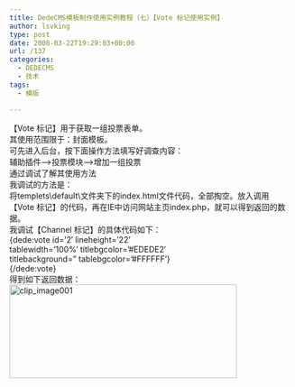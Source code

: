 ```yaml
---
title: DedeCMS模板制作使用实例教程（七）【Vote 标记使用实例】
author: lsvking
type: post
date: 2008-03-22T19:29:03+00:00
url: /137
categories:
  - DEDECMS
  - 技术
tags:
  - 模版

---
```

【Vote 标记】用于获取一组投票表单。   
其使用范围限于：封面模板。   
可先进入后台，按下面操作方法填写好调查内容：   
辅助插件&#8211;>投票模块&#8211;>增加一组投票   
通过调试了解其使用方法   
我调试的方法是：   
将templets\default\文件夹下的index.html文件代码，全部掏空。放入调用【Vote 标记】的代码，再在IE中访问网站主页index.php，就可以得到返回的数据。   
我调试【Channel 标记】的具体代码如下：   
{dede:vote id=&#8217;2&#8242; lineheight=&#8217;22&#8217;   
tablewidth=&#8217;100%&#8217; titlebgcolor=&#8217;#EDEDE2&#8242;   
titlebackground=&#8221; tablebgcolor=&#8217;#FFFFFF&#8217;}   
{/dede:vote}   
得到如下返回数据：   
[<img style="border-right: 0px; border-top: 0px; border-left: 0px; border-bottom: 0px" height="166" alt="clip_image001" src="http://lsvking.github.iot/wp-content/uploads/2008/03/windowslivewriterdedecmsvote-1114fclip-image001-thumb.gif" width="403" border="0" />][1]

 [1]: http://lsvking.github.iot/wp-content/uploads/2008/03/windowslivewriterdedecmsvote-1114fclip-image001-2.gif